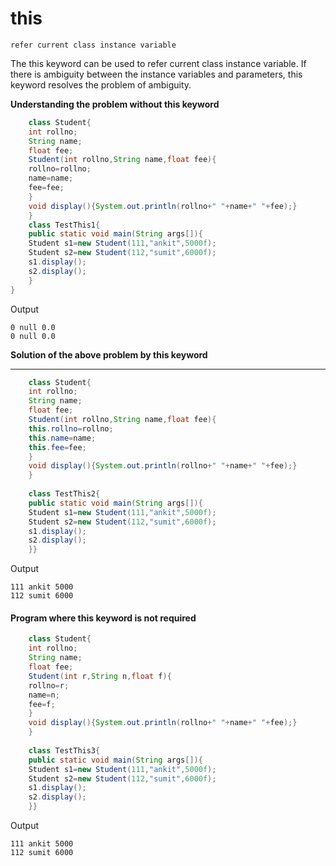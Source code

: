 # this 
`
refer current class instance variable
`

The this keyword can be used to refer current class instance variable. If there is ambiguity between the instance variables and parameters, this keyword resolves the problem of ambiguity. 

**Understanding the problem without this keyword**

```java
    class Student{  
    int rollno;  
    String name;  
    float fee;  
    Student(int rollno,String name,float fee){  
    rollno=rollno;  
    name=name;  
    fee=fee;  
    }  
    void display(){System.out.println(rollno+" "+name+" "+fee);}  
    }  
    class TestThis1{  
    public static void main(String args[]){  
    Student s1=new Student(111,"ankit",5000f);  
    Student s2=new Student(112,"sumit",6000f);  
    s1.display();  
    s2.display();  
    }
}  
```
Output
```
0 null 0.0
0 null 0.0
```

 **Solution of the above problem by this keyword**

 ---

```java
    class Student{  
    int rollno;  
    String name;  
    float fee;  
    Student(int rollno,String name,float fee){  
    this.rollno=rollno;  
    this.name=name;  
    this.fee=fee;  
    }  
    void display(){System.out.println(rollno+" "+name+" "+fee);}  
    }  
      
    class TestThis2{  
    public static void main(String args[]){  
    Student s1=new Student(111,"ankit",5000f);  
    Student s2=new Student(112,"sumit",6000f);  
    s1.display();  
    s2.display();  
    }}  
```
Output
````
111 ankit 5000
112 sumit 6000
````


#### Program where this keyword is not required

```java
    class Student{  
    int rollno;  
    String name;  
    float fee;  
    Student(int r,String n,float f){  
    rollno=r;  
    name=n;  
    fee=f;  
    }  
    void display(){System.out.println(rollno+" "+name+" "+fee);}  
    }  
      
    class TestThis3{  
    public static void main(String args[]){  
    Student s1=new Student(111,"ankit",5000f);  
    Student s2=new Student(112,"sumit",6000f);  
    s1.display();  
    s2.display();  
    }}  
```

Output
```
111 ankit 5000
112 sumit 6000
```

